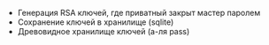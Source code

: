 * Генерация RSA ключей, где приватный закрыт мастер паролем
* Сохранение ключей в хранилище (sqlite)
* Древовидное хранилище ключей (а-ля pass)

